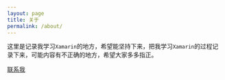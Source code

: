 ```yaml
---
layout: page
title: 关于
permalink: /about/
---
```


这里是记录我学习```Xamarin```的地方，希望能坚持下来，把我学习```Xamarin```的过程记录下来，可能内容有不正确的地方，希望大家多多指正。

[联系我](mailto:zy@zybug.com)
